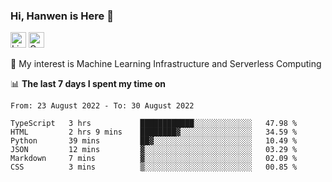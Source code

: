 ### Hi, Hanwen is Here 👋
<p>
	<a href="https://www.linkedin.com/in/liu-hanwen/"><img src="https://img.shields.io/badge/@hanwen-0A66C2?style=flat&logo=LinkedIn&logoColor=white" alt="Linkedin"  height="25px"/></a> 
	<a href="https://scholar.google.com/citations?user=HDF0su0AAAAJ"><img src="https://img.shields.io/badge/scholar-4385FE.svg?&style=plastic&logo=google-scholar&logoColor=white" alt="Google Scholar" height="25px"> </a>
</p>
🌱 My interest is Machine Learning Infrastructure and Serverless Computing

📊 **The last 7 days I spent my time on** 
<!--START_SECTION:waka-->

```text
From: 23 August 2022 - To: 30 August 2022

TypeScript   3 hrs           ████████████░░░░░░░░░░░░░   47.98 %
HTML         2 hrs 9 mins    ████████▓░░░░░░░░░░░░░░░░   34.59 %
Python       39 mins         ██▓░░░░░░░░░░░░░░░░░░░░░░   10.49 %
JSON         12 mins         ▓░░░░░░░░░░░░░░░░░░░░░░░░   03.29 %
Markdown     7 mins          ▓░░░░░░░░░░░░░░░░░░░░░░░░   02.09 %
CSS          3 mins          ▒░░░░░░░░░░░░░░░░░░░░░░░░   00.85 %
```

<!--END_SECTION:waka-->


<!--
**david990917/david990917** is a ✨ _special_ ✨ repository because its `README.md` (this file) appears on your GitHub profile.

Here are some ideas to get you started:

- 🔭 I’m currently working on ...
- 🌱 I’m currently learning ...
- 👯 I’m looking to collaborate on ...
- 🤔 I’m looking for help with ...
- 💬 Ask me about ...
- 📫 How to reach me: ...
- 😄 Pronouns: ...
- ⚡ Fun fact: ...
-->
